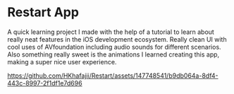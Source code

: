 
# Restart App

A quick learning project I made with the help of a tutorial to learn about really neat features in the iOS development ecosystem. Really clean UI with cool uses of AVfoundation including audio sounds for different scenarios. Also something really sweet is the animations I learned creating this app, making a super nice user experience.


https://github.com/HKhafajii/Restart/assets/147748541/b9db064a-8df4-443c-8997-2f1df1e7d696
